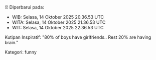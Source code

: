 ⏰ Diperbarui pada:
- WIB: Selasa, 14 Oktober 2025 20.36.53 UTC
- WITA: Selasa, 14 Oktober 2025 21.36.53 UTC
- WIT: Selasa, 14 Oktober 2025 22.36.53 UTC

Kutipan Inspiratif:
"80% of boys have girlfriends.. Rest 20% are having brain."


Kategori: funny

